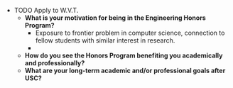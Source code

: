 - TODO Apply to W.V.T.
	- **What is your motivation for being in the Engineering Honors Program?**
		- Exposure to frontier problem in computer science, connection to fellow students with similar interest in research.
		-
	- **How do you see the Honors Program benefiting you academically and professionally?**
	- **What are your long-term academic and/or professional goals after USC?**